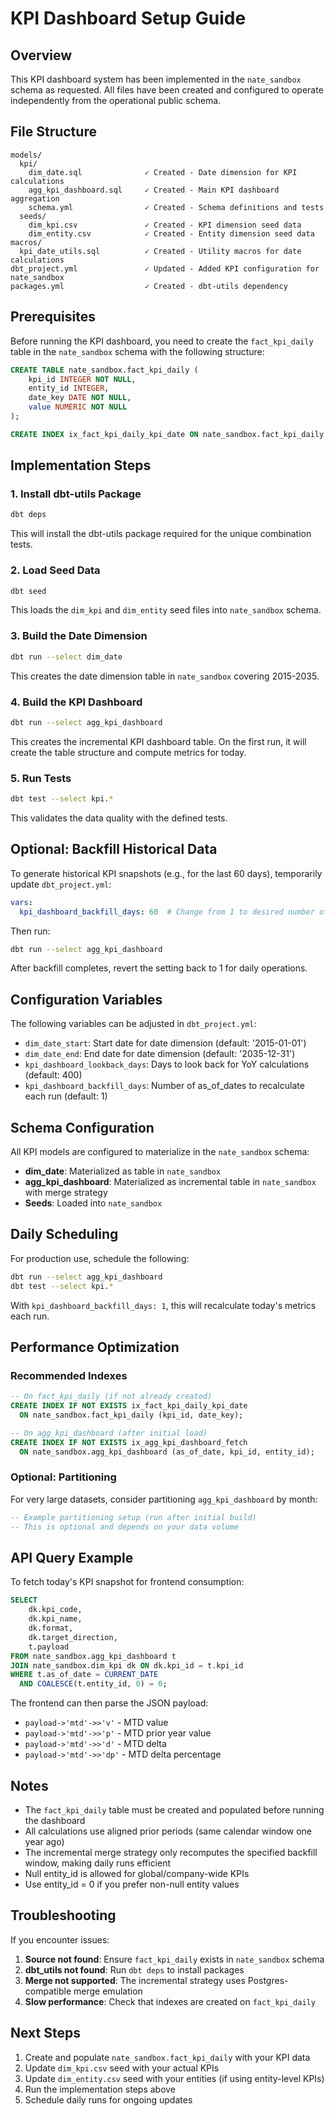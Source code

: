# KPI Dashboard Setup Guide

## Overview

This KPI dashboard system has been implemented in the `nate_sandbox` schema as requested. All files have been created and configured to operate independently from the operational public schema.

## File Structure

```
models/
  kpi/
    dim_date.sql              ✓ Created - Date dimension for KPI calculations
    agg_kpi_dashboard.sql     ✓ Created - Main KPI dashboard aggregation
    schema.yml                ✓ Created - Schema definitions and tests
  seeds/
    dim_kpi.csv               ✓ Created - KPI dimension seed data
    dim_entity.csv            ✓ Created - Entity dimension seed data
macros/
  kpi_date_utils.sql          ✓ Created - Utility macros for date calculations
dbt_project.yml               ✓ Updated - Added KPI configuration for nate_sandbox
packages.yml                  ✓ Created - dbt-utils dependency
```

## Prerequisites

Before running the KPI dashboard, you need to create the `fact_kpi_daily` table in the `nate_sandbox` schema with the following structure:

```sql
CREATE TABLE nate_sandbox.fact_kpi_daily (
    kpi_id INTEGER NOT NULL,
    entity_id INTEGER,
    date_key DATE NOT NULL,
    value NUMERIC NOT NULL
);

CREATE INDEX ix_fact_kpi_daily_kpi_date ON nate_sandbox.fact_kpi_daily (kpi_id, date_key);
```

## Implementation Steps

### 1. Install dbt-utils Package

```bash
dbt deps
```

This will install the dbt-utils package required for the unique combination tests.

### 2. Load Seed Data

```bash
dbt seed
```

This loads the `dim_kpi` and `dim_entity` seed files into `nate_sandbox` schema.

### 3. Build the Date Dimension

```bash
dbt run --select dim_date
```

This creates the date dimension table in `nate_sandbox` covering 2015-2035.

### 4. Build the KPI Dashboard

```bash
dbt run --select agg_kpi_dashboard
```

This creates the incremental KPI dashboard table. On the first run, it will create the table structure and compute metrics for today.

### 5. Run Tests

```bash
dbt test --select kpi.*
```

This validates the data quality with the defined tests.

## Optional: Backfill Historical Data

To generate historical KPI snapshots (e.g., for the last 60 days), temporarily update `dbt_project.yml`:

```yaml
vars:
  kpi_dashboard_backfill_days: 60  # Change from 1 to desired number of days
```

Then run:

```bash
dbt run --select agg_kpi_dashboard
```

After backfill completes, revert the setting back to 1 for daily operations.

## Configuration Variables

The following variables can be adjusted in `dbt_project.yml`:

- `dim_date_start`: Start date for date dimension (default: '2015-01-01')
- `dim_date_end`: End date for date dimension (default: '2035-12-31')
- `kpi_dashboard_lookback_days`: Days to look back for YoY calculations (default: 400)
- `kpi_dashboard_backfill_days`: Number of as_of_dates to recalculate each run (default: 1)

## Schema Configuration

All KPI models are configured to materialize in the `nate_sandbox` schema:

- **dim_date**: Materialized as table in `nate_sandbox`
- **agg_kpi_dashboard**: Materialized as incremental table in `nate_sandbox` with merge strategy
- **Seeds**: Loaded into `nate_sandbox`

## Daily Scheduling

For production use, schedule the following:

```bash
dbt run --select agg_kpi_dashboard
dbt test --select kpi.*
```

With `kpi_dashboard_backfill_days: 1`, this will recalculate today's metrics each run.

## Performance Optimization

### Recommended Indexes

```sql
-- On fact_kpi_daily (if not already created)
CREATE INDEX IF NOT EXISTS ix_fact_kpi_daily_kpi_date 
  ON nate_sandbox.fact_kpi_daily (kpi_id, date_key);

-- On agg_kpi_dashboard (after initial load)
CREATE INDEX IF NOT EXISTS ix_agg_kpi_dashboard_fetch 
  ON nate_sandbox.agg_kpi_dashboard (as_of_date, kpi_id, entity_id);
```

### Optional: Partitioning

For very large datasets, consider partitioning `agg_kpi_dashboard` by month:

```sql
-- Example partitioning setup (run after initial build)
-- This is optional and depends on your data volume
```

## API Query Example

To fetch today's KPI snapshot for frontend consumption:

```sql
SELECT 
    dk.kpi_code, 
    dk.kpi_name, 
    dk.format, 
    dk.target_direction, 
    t.payload
FROM nate_sandbox.agg_kpi_dashboard t
JOIN nate_sandbox.dim_kpi dk ON dk.kpi_id = t.kpi_id
WHERE t.as_of_date = CURRENT_DATE
  AND COALESCE(t.entity_id, 0) = 0;
```

The frontend can then parse the JSON payload:
- `payload->'mtd'->>'v'` - MTD value
- `payload->'mtd'->>'p'` - MTD prior year value
- `payload->'mtd'->>'d'` - MTD delta
- `payload->'mtd'->>'dp'` - MTD delta percentage

## Notes

- The `fact_kpi_daily` table must be created and populated before running the dashboard
- All calculations use aligned prior periods (same calendar window one year ago)
- The incremental merge strategy only recomputes the specified backfill window, making daily runs efficient
- Null entity_id is allowed for global/company-wide KPIs
- Use entity_id = 0 if you prefer non-null entity values

## Troubleshooting

If you encounter issues:

1. **Source not found**: Ensure `fact_kpi_daily` exists in `nate_sandbox` schema
2. **dbt_utils not found**: Run `dbt deps` to install packages
3. **Merge not supported**: The incremental strategy uses Postgres-compatible merge emulation
4. **Slow performance**: Check that indexes are created on `fact_kpi_daily`

## Next Steps

1. Create and populate `nate_sandbox.fact_kpi_daily` with your KPI data
2. Update `dim_kpi.csv` seed with your actual KPIs
3. Update `dim_entity.csv` seed with your entities (if using entity-level KPIs)
4. Run the implementation steps above
5. Schedule daily runs for ongoing updates
